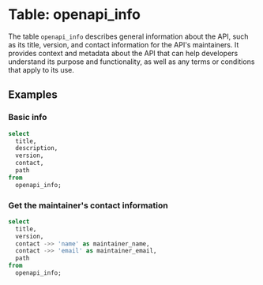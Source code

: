 # Table: openapi_info

The table `openapi_info` describes general information about the API, such as its title, version, and contact information for the API's maintainers. It provides context and metadata about the API that can help developers understand its purpose and functionality, as well as any terms or conditions that apply to its use.

## Examples

### Basic info

```sql
select
  title,
  description,
  version,
  contact,
  path
from
  openapi_info;
```

### Get the maintainer's contact information

```sql
select
  title,
  version,
  contact ->> 'name' as maintainer_name,
  contact ->> 'email' as maintainer_email,
  path
from
  openapi_info;
```
